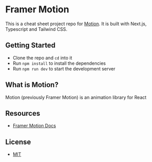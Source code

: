 # Framer Motion

This is a cheat sheet project repo for [Motion](https://motion.dev/). It is built with Next.js, Typescript and Tailwind CSS.

## Getting Started

- Clone the repo and `cd` into it
- Run `npm install` to install the dependencies
- Run `npm run dev` to start the development server

## What is Motion?

Motion (previously Framer Motion) is an animation library for React

## Resources

- [Framer Motion Docs](https://motion.dev/docs/react-quick-start)

## License

- [MIT](LICENSE.md)

